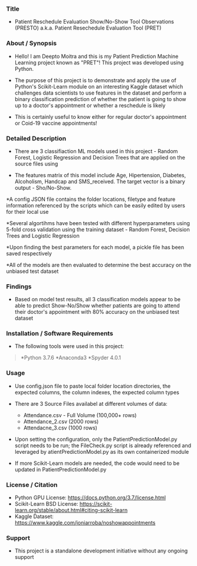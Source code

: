 ### Title

* Patient Reschedule Evaluation Show/No-Show Tool Observations (PRESTO) a.k.a. Patient Resechedule Evaluation Tool (PRET)

### About / Synopsis

* Hello! I am Deepto Moitra and this is my Patient Prediction Machine Learning project known as "PRET"! This project was developed using Python.

* The purpose of this project is to demonstrate and apply the use of Python's Scikit-Learn module on an interesting Kaggle dataset which challenges data scientists to use features in the dataset and perform a binary classification prediction of whether the patient is going to show up to a doctor's appointment or whether a reschedule is likely

* This is certainly useful to know either for regular doctor's appointment or Coid-19 vaccine appointments!

### Detailed Description 

* There are 3 classifiaction ML models used in this project - Random Forest, Logistic Regression and Decision Trees that are applied on the source files using

* The features matrix of this model include Age, Hipertension, Diabetes, Alcoholism, Handcap and SMS_received. The target vector is a binary output - Sho/No-Show.

*A config JSON file contains the folder locations, filetype and feature information referenced by the scripts which can be easily edited by users for their local use

*Several algortihms have been tested with different hyperparameters using 5-fold cross validation using the training dataset - Random Forest, Decision Trees and Logistic Regression

*Upon finding the best parameters for each model, a pickle file has been saved respectively

*All of the models are then evaluated to determine the best accuracy on the unbiased test dataset

### Findings

* Based on model test results, all 3 classification models appear to be able to predict Show-No/Show whether patients are going to attend their doctor's appointment with 80% accuracy on the unbiased test dataset

### Installation / Software Requirements

* The following tools were used in this project:

> *Python 3.7.6
> *Anaconda3
> *Spyder 4.0.1

### Usage

* Use config.json file to paste local folder location directories, the expected columns, the column indexes, the expected column types

* There are 3 Source Files availabel at different volumes of data:
	* Attendance.csv - Full Volume (100,000+ rows)
	* Attendance_2.csv (2000 rows)
	* Attendacne_3.csv (1000 rows)

* Upon setting the configuration, only the PatientPredictionModel.py script needs to be run; the FileCheck.py script is already referenced and leveraged by atientPredictionModel.py as its own containerized module

* If more Scikit-Learn models are needed, the code would need to be updated in PatientPredictionModel.py

### License / Citation

* Python GPU License: https://docs.python.org/3.7/license.html
* Scikit-Learn BSD License: https://scikit-learn.org/stable/about.html#citing-scikit-learn
* Kaggle Dataset: https://www.kaggle.com/joniarroba/noshowappointments

### Support

* This project is a standalone development initiative without any ongoing support


